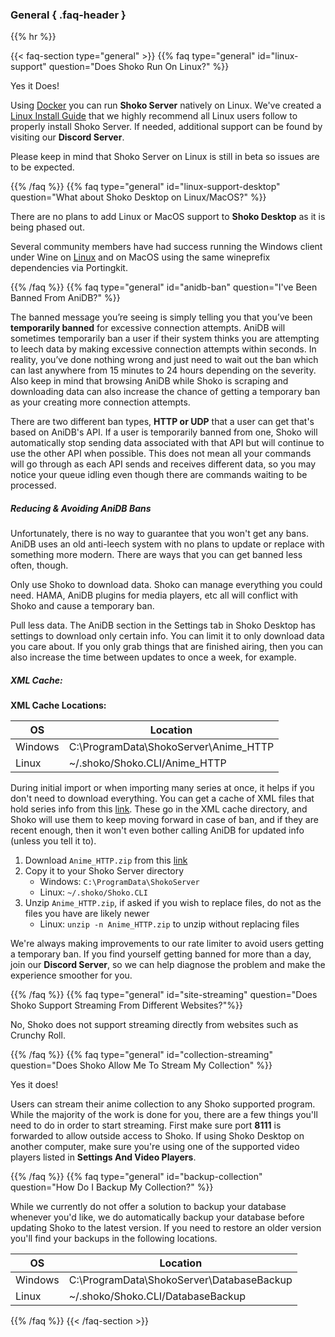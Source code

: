### General { .faq-header }
{{% hr %}}

{{< faq-section type="general" >}} 
{{% faq type="general" id="linux-support" question="Does Shoko Run On Linux?" %}}

Yes it Does!

Using [Docker](https://www.docker.com/) you can run **Shoko Server** natively on Linux. We've created
a [Linux Install Guide](../server/install) that we highly recommend all Linux users follow to properly install Shoko Server. If
needed, additional support can be found by visiting our **Discord Server**.

Please keep in mind that Shoko Server on Linux is still in beta so issues are to be expected.

{{% /faq %}}
{{% faq type="general" id="linux-support-desktop" question="What about Shoko Desktop on Linux/MacOS?" %}}

There are no plans to add Linux or MacOS support to **Shoko Desktop** as it is being phased out.

Several community members have had success running the Windows client under Wine on [Linux](../desktop/install) and on MacOS using the same wineprefix dependencies via Portingkit.

{{% /faq %}} 
{{% faq type="general" id="anidb-ban" question="I've Been Banned From AniDB?" %}}

The banned message you’re seeing is simply telling you that you’ve been **temporarily banned** for excessive connection
attempts. AniDB will sometimes temporarily ban a user if their system thinks you are attempting to leech data by making
excessive connection attempts within seconds. In reality, you’ve done nothing wrong and just need to wait out the ban
which can last anywhere from 15 minutes to 24 hours depending on the severity. Also keep in mind that browsing AniDB
while Shoko is scraping and downloading data can also increase the chance of getting a temporary ban as your creating
more connection attempts.

There are two different ban types, **HTTP or UDP** that a user can get that's based on AniDB's API. If a user is
temporarily banned from one, Shoko will automatically stop sending data associated with that API but will continue to
use the other API when possible. This does not mean all your commands will go through as each API sends and receives
different data, so you may notice your queue idling even though there are commands waiting to be processed.

##### Reducing & Avoiding AniDB Bans

Unfortunately, there is no way to guarantee that you won't get any bans. AniDB uses an old anti-leech system with no
plans to update or replace with something more modern. There are ways that you can get banned less often, though.

Only use Shoko to download data. Shoko can manage everything you could need. HAMA, AniDB plugins for media players, etc
all will conflict with Shoko and cause a temporary ban.

Pull less data. The AniDB section in the Settings tab in Shoko Desktop has settings to download only certain info. You
can limit it to only download data you care about. If you only grab things that are finished airing, then you can also
increase the time between updates to once a week, for example.

##### XML Cache:

**XML Cache Locations:**

<table class="table table-bordered">
    <thead>
    <tr>
        <th>OS</th>
        <th>Location</th>
    </tr>
    </thead>
    <tbody>
    <tr>
        <td>Windows</td>
        <td>C:\ProgramData\ShokoServer\Anime_HTTP</td>
    </tr>
    <tr>
        <td>Linux</td>
        <td>~/.shoko/Shoko.CLI/Anime_HTTP</td>
    </tr>
    </tbody>
</table>

During initial import or when importing many series at once, it helps if you don't need to download everything. You can
get a cache of XML files that hold series info from this [link](https://shokoanime.com/files/shoko-server/other/Anime_HTTP.zip). These go in the XML cache directory, and Shoko will use
them to keep moving forward in case of ban, and if they are recent enough, then it won't even bother calling AniDB for
updated info (unless you tell it to).


1. Download `Anime_HTTP.zip` from this [link](https://shokoanime.com/files/shoko-server/other/Anime_HTTP.zip)
1. Copy it to your Shoko Server directory
   - Windows: `C:\ProgramData\ShokoServer`
   - Linux: `~/.shoko/Shoko.CLI`
2. Unzip `Anime_HTTP.zip`, if asked if you wish to replace files, do not as the files you have are likely newer
   - Linux: `unzip -n Anime_HTTP.zip` to unzip without replacing files



We're always making improvements to our rate limiter to avoid users getting a temporary ban. If you find yourself
getting banned for more than a day, join our **Discord Server**, so we can help diagnose the problem and make the
experience smoother for you.

{{% /faq %}} 
{{% faq type="general" id="site-streaming" question="Does Shoko Support Streaming From Different Websites?"%}}

No, Shoko does not support streaming directly from websites such as Crunchy Roll.

{{% /faq %}} 
{{% faq type="general" id="collection-streaming" question="Does Shoko Allow Me To Stream My Collection" %}}

Yes it does!

Users can stream their anime collection to any Shoko supported program. While the majority of the work is done for you,
there are a few things you'll need to do in order to start streaming. First make sure port **8111** is forwarded to
allow outside access to Shoko. If using Shoko Desktop on another computer, make sure you're using one of the supported
video players listed in **Settings And Video Players**.

{{% /faq %}} 
{{% faq type="general" id="backup-collection" question="How Do I Backup My Collection?" %}}

While we currently do not offer a solution to backup your database whenever you'd like, we do automatically backup your
database before updating Shoko to the latest version. If you need to restore an older version you'll find your backups
in the following locations.

<table class="table table-bordered">
    <thead>
    <tr>
        <th>OS</th>
        <th>Location</th>
    </tr>
    </thead>
    <tbody>
    <tr>
        <td>Windows</td>
        <td>C:\ProgramData\ShokoServer\DatabaseBackup</td>
    </tr>
    <tr>
        <td>Linux</td>
        <td>~/.shoko/Shoko.CLI/DatabaseBackup</td>
    </tr>
    </tbody>
</table>

{{% /faq %}}
{{< /faq-section >}}
